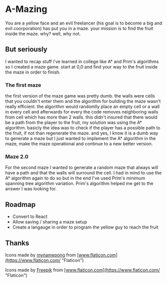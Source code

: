 # A-Mazing

You are a yellow face and an evil freelancer (his goal is to become a big and evil coorporation) has put you in a maze. your mission is to find the fruit inside the maze. why? well, why not.

## But seriously

I wanted to recap stuff i've learned in college like A* and Prim's algorithms so I created a maze game. start at 0,0 and find your way to the fruit inside the maze in order to finish. 

### The first maze

the first version of the maze game was pretty dumb. the walls were cells that you couldn't enter them and the algorithm for building the maze wasn't really efficient. the algorithm would randomlly place an empty cell or a wall in every cell and afterwards for every the code removes neighboring walls from cell which has more than 2 walls. this didn't insured that there would be a path from the player to the fruit, my solution was using the A* algorithm. basicly the idea was to check if the player has a possible path to the fruit, if not than regenerate the maze. and yes, I know it is a dumb way to generate a maze but I just wanted to implement the A* algorithm in the maze, make the maze operational and continue to a new better version.

### Maze 2.0

For the second maze I wanted to generate a random maze that always will have a path and that the walls will surround the cell. I had in mind to use the A* algorithm again to do so but in the end I've used Prim's minimum spanning tree algorithm variation. Prim's algorithm helped me get to the answer I was looking for.

## Roadmap

- Convert to React
- Allow saving / sharing a maze setup
- Create a langauge in order to program the yellow guy to reach the fruit

## Thanks

Icons made by [mynamepong](https://www.flaticon.com/authors/mynamepong "mynamepong") from [www.flaticon.com](https://www.flaticon.com/ "Flaticon")

Icons made by [Freepik](https://www.flaticon.com/authors/freepik "Freepik") from [www.flaticon.com](https://www.flaticon.com/ "Flaticon")